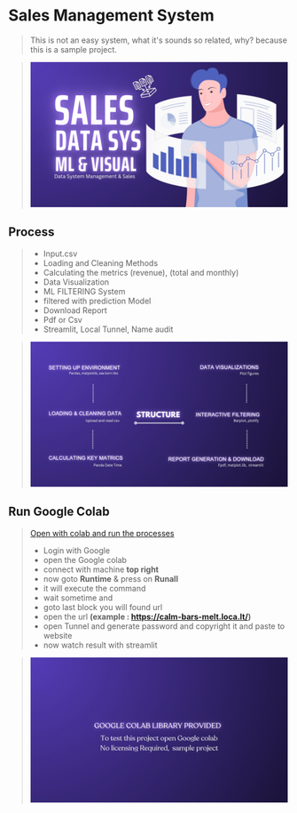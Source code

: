 # **Sales Management System**
> This is not an easy system,  what it's sounds so related, why? because this is a sample project.

> ![](https://github.com/pushpajit-dev/Sales-Management-Model/blob/cdfb5e4fe9a46cd2265b018e493e77d10597b964/Sales_20241111_201236_0000.jpg)

## **Process**
> - Input.csv
> - Loading and Cleaning Methods
> - Calculating the metrics (revenue), (total and monthly)
> - Data Visualization
> - ML FILTERING System
> - filtered with prediction Model
> - Download Report
> - Pdf or Csv
> - Streamlit, Local Tunnel, Name audit

> ![](https://github.com/pushpajit-dev/Sales-Management-Model/blob/e2583c98d6d380fa0d04554fa55b4900caa13905/Sales_20241111_185859_0000.jpg)
## **Run Google Colab**
> [Open with colab and run the processes](https://colab.research.google.com/drive/1h3cywj1AtaHQwyZPz97kwqFTvihRkE_j?usp=sharing)
> - Login with Google
> - open the Google colab
> - connect with machine **top right**
> - now goto **Runtime** & press on **Runall**
> - it will execute the command
> - wait sometime and
> - goto last block you will found url
> - open the url **(example : https://calm-bars-melt.loca.lt/)**
> - open Tunnel and generate password and copyright it and paste to website
> - now watch result with streamlit

> ![](https://github.com/pushpajit-dev/Sales-Management-Model/blob/e2583c98d6d380fa0d04554fa55b4900caa13905/Sales_20241111_191050_0000.jpg)
